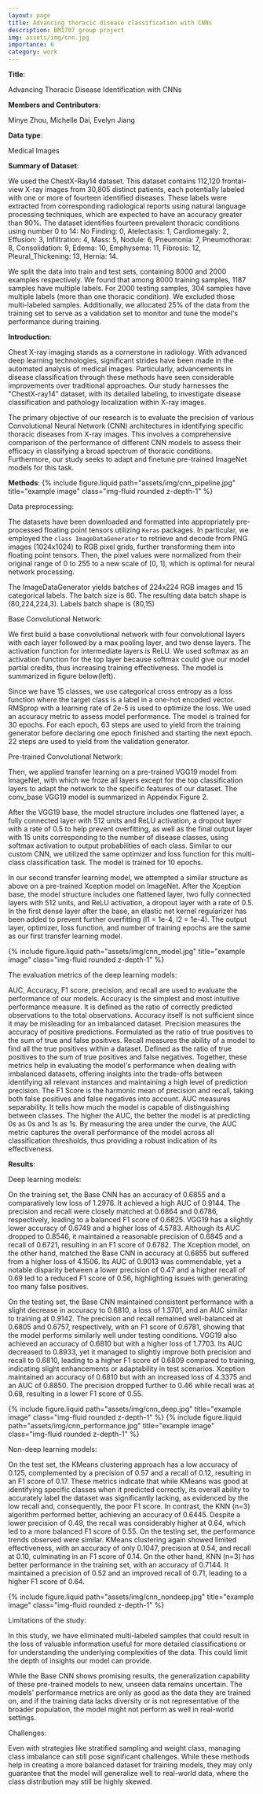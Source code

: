 ```yaml
---
layout: page
title: Advancing thoracic disease classification with CNNs
description: BMI707 group project
img: assets/img/cnn.jpg
importance: 6
category: work
---
```


**Title**:

Advancing Thoracic Disease Identification with CNNs 

**Members and Contributors**:

Minye Zhou, Michelle Dai, Evelyn Jiang

**Data type**:

Medical Images

**Summary of Dataset**:

We used the ChestX-Ray14 dataset. This dataset contains 112,120 frontal-view X-ray images from 30,805 distinct patients, each potentially labeled with one or more of fourteen identified diseases. These labels were extracted from corresponding radiological reports using natural language processing techniques, which are expected to have an accuracy greater than 90%. The dataset identifies fourteen prevalent thoracic conditions using number 0 to 14: No Finding: 0, Atelectasis: 1, Cardiomegaly: 2, Effusion: 3, Infiltration: 4, Mass: 5, Nodule: 6, Pneumonia: 7, Pneumothorax: 8, Consolidation: 9, Edema: 10, Emphysema: 11, Fibrosis: 12, Pleural_Thickening: 13, Hernia: 14. 

We split the data into train and test sets, containing 8000 and 2000 examples respectively. We found that among 8000 training samples, 1187 samples have multiple labels. For 2000 testing samples, 304 samples have multiple labels (more than one thoracic condition). We excluded those multi-labeled samples. Additionally, we allocated 25% of the data from the training set to serve as a validation set to monitor and tune the model's performance during training.


**Introduction**:

Chest X-ray imaging stands as a cornerstone in radiology. With advanced deep learning technologies, significant strides have been made in the automated analysis of medical images. Particularly, advancements in disease classification through these methods have seen considerable improvements over traditional approaches. Our study harnesses the "ChestX-ray14" dataset, with its detailed labeling, to investigate disease classification and pathology localization within X-ray images.

The primary objective of our research is to evaluate the precision of various Convolutional Neural Network (CNN) architectures in identifying specific thoracic diseases from X-ray images. This involves a comprehensive comparison of the performance of different CNN models to assess their efficacy in classifying a broad spectrum of thoracic conditions. Furthermore, our study seeks to adapt and finetune pre-trained ImageNet models for this task.


**Methods**:
{% include figure.liquid path="assets/img/cnn_pipeline.jpg" title="example image" class="img-fluid rounded z-depth-1" %}

Data preprocessing:

The datasets have been downloaded and formatted into appropriately pre-processed floating point tensors utilizing `Keras` packages. In particular, we employed the `class ImageDataGenerator` to retrieve and decode from PNG images (1024x1024) to RGB pixel grids, further transforming them into floating point tensors. Then, the pixel values were normalized from their original range of 0 to 255 to a new scale of [0, 1], which is optimal for neural network processing.

The ImageDataGenerator yields batches of 224x224 RGB images and 15 categorical labels. The batch size is 80. The resulting data batch shape is (80,224,224,3). Labels batch shape is (80,15)

Base Convolutional Network:

We first build a base convolutional network with four convolutional layers with each layer followed by a max pooling layer, and two dense layers. The activation function for intermediate layers is ReLU. We used softmax as an activation function for the top layer because softmax could give our model partial credits, thus increasing training effectiveness. The model is summarized in figure below(left). 

Since we have 15 classes, we use categorical cross entropy as a loss function where the target class is a label in a one-hot encoded vector. RMSprop with a learning rate of 2e-5 is used to optimize the loss. We used an accuracy metric to assess model performance. The model is trained for 30 epochs. For each epoch, 63 steps are used to yield from the training generator before declaring one epoch finished and starting the next epoch. 22 steps are used to yield from the validation generator.

Pre-trained Convolutional Network:

Then, we applied transfer learning on a pre-trained VGG19 model from ImageNet, with which we 
froze all layers except for the top classification layers to adapt the network to the specific features of our dataset. The conv_base VGG19 model is summarized in Appendix Figure 2. 

After the VGG19 base, the model structure includes one flattened layer, a fully connected layer with 512 units and ReLU activation, a dropout layer with a rate of 0.5 to help prevent overfitting, as well as the final output layer with 15 units corresponding to the number of disease classes, using softmax activation to output probabilities of each class. Similar to our custom CNN, we utilized the same optimizer and loss function for this multi-class classification task. The model is trained for 10 epochs.

In our second transfer learning model, we attempted a similar structure as above on a pre-trained Xception model on ImageNet. After the Xception base, the model structure includes one flattened layer, two fully connected layers with 512 units, and ReLU activation, a dropout layer with a rate of 0.5. In the first dense layer after the base, an elastic net kernel regularizer has been added to prevent further overfitting (l1 = 1e-4, l2 = 1e-4). The output layer, optimizer, loss function, and number of training epochs are the same as our first transfer learning model.


{% include figure.liquid path="assets/img/cnn_model.jpg" title="example image" class="img-fluid rounded z-depth-1" %}

The evaluation metrics of the deep learning models:

AUC, Accuracy, F1 score, precision, and recall are used to evaluate the performance of our models. Accuracy is the simplest and most intuitive performance measure. It is defined as the ratio of correctly predicted observations to the total observations. Accuracy itself is not sufficient since it may be misleading for an imbalanced dataset. Precision measures the accuracy of positive predictions. Formulated as the ratio of true positives to the sum of true and false positives. Recall measures the ability of a model to find all the true positives within a dataset. Defined as the ratio of true positives to the sum of true positives and false negatives. Together, these metrics help in evaluating the model's performance when dealing with imbalanced datasets, offering insights into the trade-offs between identifying all relevant instances and maintaining a high level of prediction precision. The F1 Score is the harmonic mean of precision and recall, taking both false positives and false negatives into account. AUC measures separability. It tells how much the model is capable of distinguishing between classes. The higher the AUC, the better the model is at predicting 0s as 0s and 1s as 1s. By measuring the area under the curve, the AUC metric captures the overall performance of the model across all classification thresholds, thus providing a robust indication of its effectiveness. 

**Results**:

Deep learning models:

On the training set, the Base CNN has an accuracy of 0.6855 and a comparatively low loss of 1.2976. It achieved a high AUC of 0.9144. The precision and recall were closely matched at 0.6864 and 0.6786, respectively, leading to a balanced F1 score of 0.6825. VGG19 has a slightly lower accuracy of 0.6749 and a higher loss of 4.5783. Although its AUC dropped to 0.8546, it maintained a reasonable precision of 0.6845 and a recall of 0.6721, resulting in an F1 score of 0.6782. The Xception model, on the other hand, matched the Base CNN in accuracy at 0.6855 but suffered from a higher loss of 4.1506. Its AUC of 0.9013 was commendable, yet a notable disparity between a lower precision of 0.47 and a higher recall of 0.69 led to a reduced F1 score of 0.56, highlighting issues with generating too many false positives.

On the testing set, the Base CNN maintained consistent performance with a slight decrease in accuracy to 0.6810, a loss of 1.3701, and an AUC similar to training at 0.9142. The precision and recall remained well-balanced at 0.6805 and 0.6757, respectively, with an F1 score of 0.6781, showing that the model performs similarly well under testing conditions. VGG19 also achieved an accuracy of 0.6810 but with a higher loss of 1.7703. Its AUC decreased to 0.8933, yet it managed to slightly improve both precision and recall to 0.6810, leading to a higher F1 score of 0.6809 compared to training, indicating slight enhancements or adaptability in test scenarios. Xception maintained an accuracy of 0.6810 but with an increased loss of 4.3375 and an AUC of 0.8850. The precision dropped further to 0.46 while recall was at 0.68, resulting in a lower F1 score of 0.55.


{% include figure.liquid path="assets/img/cnn_deep.jpg" title="example image" class="img-fluid rounded z-depth-1" %}
{% include figure.liquid path="assets/img/cnn_performance.jpg" title="example image" class="img-fluid rounded z-depth-1" %}

Non-deep learning models:

On the test set, the KMeans clustering approach has a low accuracy of 0.125, complemented by a precision of 0.57 and a recall of 0.12, resulting in an F1 score of 0.17. These metrics indicate that while KMeans was good at identifying specific classes when it predicted correctly, its overall ability to accurately label the dataset was significantly lacking, as evidenced by the low recall and, consequently, the poor F1 score. In contrast, the KNN (n=3) algorithm performed better, achieving an accuracy of 0.6445. Despite a lower precision of 0.49, the recall was considerably higher at 0.64, which led to a more balanced F1 score of 0.55. On the testing set, the performance trends observed were similar. KMeans clustering again showed limited effectiveness, with an accuracy of only 0.1047, precision at 0.54, and recall at 0.10, culminating in an F1 score of 0.14. On the other hand, KNN (n=3) has better performance in the training set, with an accuracy of 0.7144. It maintained a precision of 0.52 and an improved recall of 0.71, leading to a higher F1 score of 0.64. 

{% include figure.liquid path="assets/img/cnn_nondeep.jpg" title="example image" class="img-fluid rounded z-depth-1" %}

Limitations of the study:

In this study, we have eliminated multi-labeled samples that could result in the loss of valuable information useful for more detailed classifications or for understanding the underlying complexities of the data. This could limit the depth of insights our model can provide.

While the Base CNN shows promising results, the generalization capability of these pre-trained models to new, unseen data remains uncertain. The models' performance metrics are only as good as the data they are trained on, and if the training data lacks diversity or is not representative of the broader population, the model might not perform as well in real-world settings.

Challenges:

Even with strategies like stratified sampling and weight class, managing class imbalance can still pose significant challenges. While these methods help in creating a more balanced dataset for training models, they may only guarantee that the model will generalize well to real-world data, where the class distribution may still be highly skewed.
